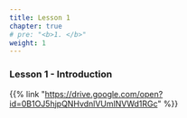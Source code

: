 ```yaml
---
title: Lesson 1 
chapter: true
# pre: "<b>1. </b>"
weight: 1
---
```


### Lesson 1 - Introduction

{{% link "https://drive.google.com/open?id=0B1OJ5hjpQNHvdnlVUmlNVWd1RGc" %}}
